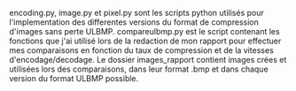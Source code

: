 encoding.py, image.py et pixel.py sont les scripts python utilisés pour l'implementation des differentes versions du format de compression d'images sans perte ULBMP.
compareulbmp.py est le script contenant les fonctions que j'ai utilisé lors de la redaction de mon rapport pour effectuer mes comparaisons en fonction du taux de compression et de la vitesses d'encodage/decodage.
Le dossier images_rapport contient images crées et utilisées lors des comparaisons, dans leur format .bmp et dans chaque version du format ULBMP possible.
